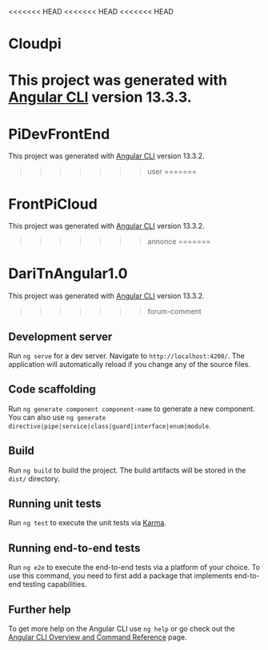 <<<<<<< HEAD
<<<<<<< HEAD
<<<<<<< HEAD
# Cloudpi

This project was generated with [Angular CLI](https://github.com/angular/angular-cli) version 13.3.3.
=======
# PiDevFrontEnd

This project was generated with [Angular CLI](https://github.com/angular/angular-cli) version 13.3.2.
>>>>>>> user
=======
# FrontPiCloud

This project was generated with [Angular CLI](https://github.com/angular/angular-cli) version 13.3.2.
>>>>>>> annonce
=======
# DariTnAngular1.0

This project was generated with [Angular CLI](https://github.com/angular/angular-cli) version 13.3.2.
>>>>>>> forum-comment

## Development server

Run `ng serve` for a dev server. Navigate to `http://localhost:4200/`. The application will automatically reload if you change any of the source files.

## Code scaffolding

Run `ng generate component component-name` to generate a new component. You can also use `ng generate directive|pipe|service|class|guard|interface|enum|module`.

## Build

Run `ng build` to build the project. The build artifacts will be stored in the `dist/` directory.

## Running unit tests

Run `ng test` to execute the unit tests via [Karma](https://karma-runner.github.io).

## Running end-to-end tests

Run `ng e2e` to execute the end-to-end tests via a platform of your choice. To use this command, you need to first add a package that implements end-to-end testing capabilities.

## Further help

To get more help on the Angular CLI use `ng help` or go check out the [Angular CLI Overview and Command Reference](https://angular.io/cli) page.
